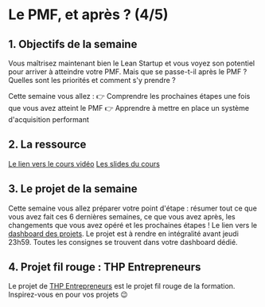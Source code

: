 # Le PMF, et après ? (4/5)

## 1. Objectifs de la semaine
Vous maîtrisez maintenant bien le Lean Startup et vous voyez son potentiel pour arriver à atteindre votre PMF. Mais que se passe-t-il après le PMF ? 
Quelles sont les priorités et comment s'y prendre ? 

Cette semaine vous allez :
👉 Comprendre les prochaines étapes une fois que vous avez atteint le PMF
👉 Apprendre à mettre en place un système d'acquisition performant

## 2. La ressource
[Le lien vers le cours vidéo](https://youtu.be/-GxJO0w3VL0)
[Les slides du cours](https://docs.google.com/presentation/d/1RiyvguI0wSFQWuSH6PNthV_wkNmznwrxwnym9jry-Dw/edit#slide=id.p)


## 3. Le projet de la semaine
Cette semaine vous allez préparer votre point d'étape : résumer tout ce que vous avez fait ces 6 dernières semaines, ce que vous avez après, les changements que vous avez opéré et les prochaines étapes !
Le lien vers le [dashboard des projets](https://thp-entrepreneurs.notion.site/PROMO-2-e8bef48d6ad546d1928b32934c4cdfb4).
Le projet est à rendre en intégralité avant jeudi 23h59.
Toutes les consignes se trouvent dans votre dashboard dédié.


## 4. Projet fil rouge : THP Entrepreneurs
Le projet de [THP Entrepreneurs](https://thp-entrepreneurs.notion.site/THP-Entrepreneurs-524cdaa6743742278c3e52067dc3b513) est le projet fil rouge de la formation. 
Inspirez-vous en pour vos projets 😉